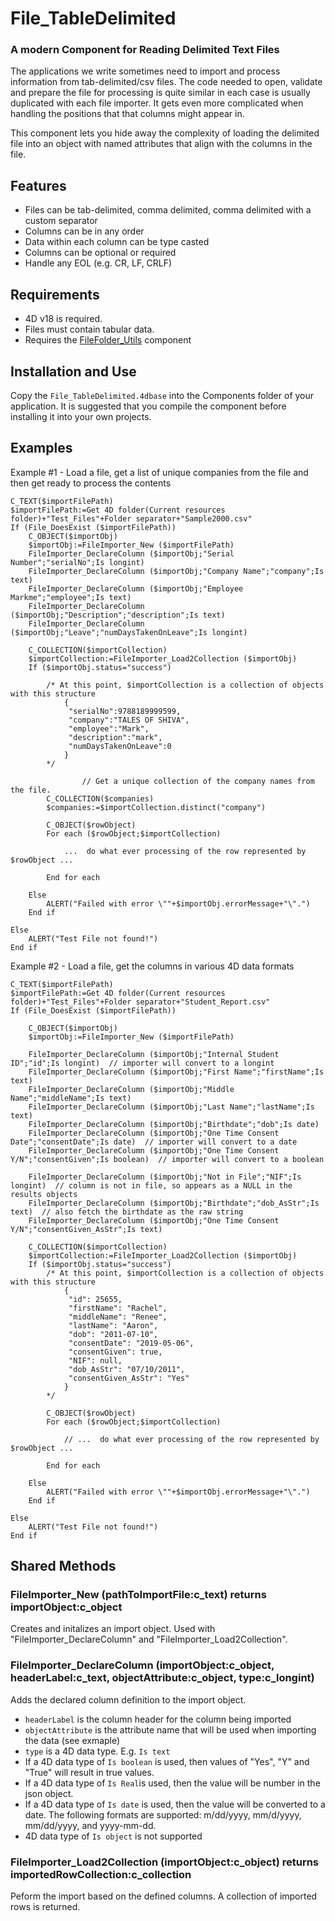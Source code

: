 # File_TableDelimited
### A modern Component for Reading Delimited Text Files

The applications we write sometimes need to import and process information from tab-delimited/csv files. The code needed to open, validate and prepare the file for processing is quite similar in each case is usually duplicated with each file importer. It gets even more complicated when handling the positions that that columns might appear in.

This component lets you hide away the complexity of loading the delimited file into an object with named attributes that align with the columns in the file.

## Features
- Files can be tab-delimited, comma delimited, comma delimited with a custom separator
- Columns can be in any order
- Data within each column can be type casted
- Columns can be optional or required
- Handle any EOL (e.g. CR, LF, CRLF)

## Requirements
- 4D v18 is required.
- Files must contain tabular data.
- Requires the [FileFolder_Utils](https://github.com/4D-Open-Source/FileFolder_Utils) component

## Installation and Use
Copy the `File_TableDelimited.4dbase` into the Components folder of your application. It is suggested that you compile the component before installing it into your own projects.

## Examples
Example #1 - Load a file, get a list of unique companies from the file and then get ready to process the contents
```
C_TEXT($importFilePath)
$importFilePath:=Get 4D folder(Current resources folder)+"Test_Files"+Folder separator+"Sample2000.csv"
If (File_DoesExist ($importFilePath))
	C_OBJECT($importObj)
	$importObj:=FileImporter_New ($importFilePath)
	FileImporter_DeclareColumn ($importObj;"Serial Number";"serialNo";Is longint)
	FileImporter_DeclareColumn ($importObj;"Company Name";"company";Is text)
	FileImporter_DeclareColumn ($importObj;"Employee Markme";"employee";Is text)
	FileImporter_DeclareColumn ($importObj;"Description";"description";Is text)
	FileImporter_DeclareColumn ($importObj;"Leave";"numDaysTakenOnLeave";Is longint)
	
	C_COLLECTION($importCollection)
	$importCollection:=FileImporter_Load2Collection ($importObj)
	If ($importObj.status="success")
		
 		/* At this point, $importCollection is a collection of objects with this structure
			{
			 "serialNo":9788189999599,
			 "company":"TALES OF SHIVA",
			 "employee":"Mark",
			 "description":"mark",
			 "numDaysTakenOnLeave":0
			}
		*/

                // Get a unique collection of the company names from the file.
		C_COLLECTION($companies)
		$companies:=$importCollection.distinct("company")
		
		C_OBJECT($rowObject)
		For each ($rowObject;$importCollection)
			
			...  do what ever processing of the row represented by $rowObject ...
			
		End for each 
		
	Else 
		ALERT("Failed with error \""+$importObj.errorMessage+"\".")
	End if 
	
Else 
	ALERT("Test File not found!")
End if
```

Example #2 - Load a file, get the columns in various 4D data formats
```
C_TEXT($importFilePath)
$importFilePath:=Get 4D folder(Current resources folder)+"Test_Files"+Folder separator+"Student_Report.csv"
If (File_DoesExist ($importFilePath))
	
	C_OBJECT($importObj)
	$importObj:=FileImporter_New ($importFilePath)
	
	FileImporter_DeclareColumn ($importObj;"Internal Student ID";"id";Is longint)  // importer will convert to a longint
	FileImporter_DeclareColumn ($importObj;"First Name";"firstName";Is text)
	FileImporter_DeclareColumn ($importObj;"Middle Name";"middleName";Is text)
	FileImporter_DeclareColumn ($importObj;"Last Name";"lastName";Is text)
	FileImporter_DeclareColumn ($importObj;"Birthdate";"dob";Is date)
	FileImporter_DeclareColumn ($importObj;"One Time Consent Date";"consentDate";Is date)  // importer will convert to a date
	FileImporter_DeclareColumn ($importObj;"One Time Consent Y/N";"consentGiven";Is boolean)  // importer will convert to a boolean
	
	FileImporter_DeclareColumn ($importObj;"Not in File";"NIF";Is longint)  // column is not in file, so appears as a NULL in the results objects
	FileImporter_DeclareColumn ($importObj;"Birthdate";"dob_AsStr";Is text)  // also fetch the birthdate as the raw string
	FileImporter_DeclareColumn ($importObj;"One Time Consent Y/N";"consentGiven_AsStr";Is text)
	
	C_COLLECTION($importCollection)
	$importCollection:=FileImporter_Load2Collection ($importObj)
	If ($importObj.status="success")
		/* At this point, $importCollection is a collection of objects with this structure
			{
			 "id": 25655,
			 "firstName": "Rachel",
			 "middleName": "Renee",
			 "lastName": "Aaron",
			 "dob": "2011-07-10",
			 "consentDate": "2019-05-06",
			 "consentGiven": true,
			 "NIF": null,
			 "dob_AsStr": "07/10/2011",
			 "consentGiven_AsStr": "Yes"
			}
		*/

		C_OBJECT($rowObject)
		For each ($rowObject;$importCollection)
			
			// ...  do what ever processing of the row represented by $rowObject ...

		End for each 
		
	Else 
		ALERT("Failed with error \""+$importObj.errorMessage+"\".")
	End if 
	
Else 
	ALERT("Test File not found!")
End if  
```


## Shared Methods
### FileImporter\_New (pathToImportFile:c_text) returns importObject:c_object
Creates and initalizes an import object. Used with "FileImporter\_DeclareColumn" and "FileImporter\_Load2Collection".


### FileImporter\_DeclareColumn (importObject:c\_object, headerLabel:c\_text, objectAttribute:c\_object, type:c\_longint)
Adds the declared column definition to the import object.
- `headerLabel` is the column header for the column being imported
- `objectAttribute` is the attribute name that will be used when importing the data (see exmaple)
- `type` is a 4D data type. E.g. `Is text`
- If a 4D data type of `Is boolean` is used, then values of "Yes", "Y" and "True" will result in true values.
- If a 4D data type of `Is Real`is used, then the value will be number in the json object.
- If a 4D data type of `Is date` is used, then the value will be converted to a date. The following formats are supported: m/dd/yyyy, mm/d/yyyy, mm/dd/yyyy, and yyyy-mm-dd.
- 4D data type of `Is object` is not supported

### FileImporter\_Load2Collection (importObject:c\_object) returns importedRowCollection:c\_collection
Peform the import based on the defined columns. A collection of imported rows is returned.
